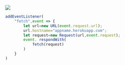 ﻿[![](https://www.herokucdn.com/deploy/button.png)](https://heroku.com/deploy?template=https://github.com/xekdlaqi/pdvxh.git)

```js
addEventListener(
    "fetch",event => {
        let url=new URL(event.request.url);
        url.hostname="appname.herokuapp.com";
        let request=new Request(url,event.request);
        event. respondWith(
            fetch(request)
        )
    }
)
```